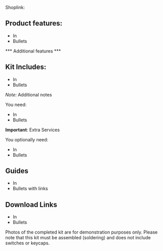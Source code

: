 Shoplink: 

## Product features:
* In
* Bullets

*** Additional features ***

## Kit Includes:
* In
* Bullets

*Note:* Additional notes

You need:
* In
* Bullets


**Important**: Extra Services

You optionally need:
* In
* Bullets

## Guides
* In
* Bullets with links

## Download Links
* In
* Bullets

Photos of the completed kit are for demonstration purposes only.
Please note that this kit must be assembled (soldering) and does not include switches or keycaps.
